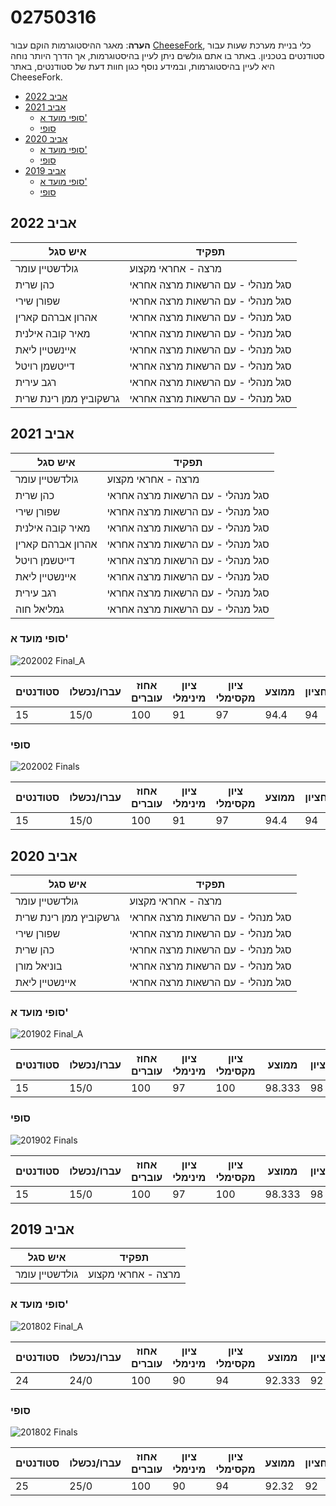 # 02750316

**הערה**: מאגר ההיסטוגרמות הוקם עבור [CheeseFork](https://cheesefork.cf/), כלי בניית מערכת שעות עבור סטודנטים בטכניון. באתר בו אתם גולשים ניתן לעיין בהיסטוגרמות, אך הדרך היותר נוחה היא לעיין בהיסטוגרמות, ובמידע נוסף כגון חוות דעת של סטודנטים, באתר CheeseFork.

* [אביב 2022](#202102)
* [אביב 2021](#202002)
  * [סופי מועד א'](#202002-Final_A)
  * [סופי](#202002-Finals)
* [אביב 2020](#201902)
  * [סופי מועד א'](#201902-Final_A)
  * [סופי](#201902-Finals)
* [אביב 2019](#201802)
  * [סופי מועד א'](#201802-Final_A)
  * [סופי](#201802-Finals)

<h2 id="202102">אביב 2022</h2>

| איש סגל | תפקיד |
| ---- | ---- |
| גולדשטיין עומר | מרצה - אחראי מקצוע |
| כהן שרית | סגל מנהלי - עם הרשאות מרצה אחראי |
| שפורן שירי | סגל מנהלי - עם הרשאות מרצה אחראי |
| אהרון אברהם קארין | סגל מנהלי - עם הרשאות מרצה אחראי |
| מאיר קובה אילנית | סגל מנהלי - עם הרשאות מרצה אחראי |
| איינשטיין ליאת | סגל מנהלי - עם הרשאות מרצה אחראי |
| דייטשמן רויטל | סגל מנהלי - עם הרשאות מרצה אחראי |
| רגב עירית | סגל מנהלי - עם הרשאות מרצה אחראי |
| גרשקוביץ ממן רינת שרית | סגל מנהלי - עם הרשאות מרצה אחראי |

<h2 id="202002">אביב 2021</h2>

| איש סגל | תפקיד |
| ---- | ---- |
| גולדשטיין עומר | מרצה - אחראי מקצוע |
| כהן שרית | סגל מנהלי - עם הרשאות מרצה אחראי |
| שפורן שירי | סגל מנהלי - עם הרשאות מרצה אחראי |
| מאיר קובה אילנית | סגל מנהלי - עם הרשאות מרצה אחראי |
| אהרון אברהם קארין | סגל מנהלי - עם הרשאות מרצה אחראי |
| דייטשמן רויטל | סגל מנהלי - עם הרשאות מרצה אחראי |
| איינשטיין ליאת | סגל מנהלי - עם הרשאות מרצה אחראי |
| רגב עירית | סגל מנהלי - עם הרשאות מרצה אחראי |
| גמליאל חוה | סגל מנהלי - עם הרשאות מרצה אחראי |

<h3 id="202002-Final_A">סופי מועד א'</h3>

![202002 Final_A](202002/Final_A.png)

| סטודנטים | עברו/נכשלו | אחוז עוברים | ציון מינימלי | ציון מקסימלי | ממוצע | חציון |
| ---- | ---- | ---- | ---- | ---- | ---- | ---- |
| 15 | 15/0 | 100 | 91 | 97 | 94.4 | 94 |

<h3 id="202002-Finals">סופי</h3>

![202002 Finals](202002/Finals.png)

| סטודנטים | עברו/נכשלו | אחוז עוברים | ציון מינימלי | ציון מקסימלי | ממוצע | חציון |
| ---- | ---- | ---- | ---- | ---- | ---- | ---- |
| 15 | 15/0 | 100 | 91 | 97 | 94.4 | 94 |

<h2 id="201902">אביב 2020</h2>

| איש סגל | תפקיד |
| ---- | ---- |
| גולדשטיין עומר | מרצה - אחראי מקצוע |
| גרשקוביץ ממן רינת שרית | סגל מנהלי - עם הרשאות מרצה אחראי |
| שפורן שירי | סגל מנהלי - עם הרשאות מרצה אחראי |
| כהן שרית | סגל מנהלי - עם הרשאות מרצה אחראי |
| בוניאל מורן | סגל מנהלי - עם הרשאות מרצה אחראי |
| איינשטיין ליאת | סגל מנהלי - עם הרשאות מרצה אחראי |

<h3 id="201902-Final_A">סופי מועד א'</h3>

![201902 Final_A](201902/Final_A.png)

| סטודנטים | עברו/נכשלו | אחוז עוברים | ציון מינימלי | ציון מקסימלי | ממוצע | חציון |
| ---- | ---- | ---- | ---- | ---- | ---- | ---- |
| 15 | 15/0 | 100 | 97 | 100 | 98.333 | 98 |

<h3 id="201902-Finals">סופי</h3>

![201902 Finals](201902/Finals.png)

| סטודנטים | עברו/נכשלו | אחוז עוברים | ציון מינימלי | ציון מקסימלי | ממוצע | חציון |
| ---- | ---- | ---- | ---- | ---- | ---- | ---- |
| 15 | 15/0 | 100 | 97 | 100 | 98.333 | 98 |

<h2 id="201802">אביב 2019</h2>

| איש סגל | תפקיד |
| ---- | ---- |
| גולדשטיין עומר | מרצה - אחראי מקצוע |

<h3 id="201802-Final_A">סופי מועד א'</h3>

![201802 Final_A](201802/Final_A.png)

| סטודנטים | עברו/נכשלו | אחוז עוברים | ציון מינימלי | ציון מקסימלי | ממוצע | חציון |
| ---- | ---- | ---- | ---- | ---- | ---- | ---- |
| 24 | 24/0 | 100 | 90 | 94 | 92.333 | 92 |

<h3 id="201802-Finals">סופי</h3>

![201802 Finals](201802/Finals.png)

| סטודנטים | עברו/נכשלו | אחוז עוברים | ציון מינימלי | ציון מקסימלי | ממוצע | חציון |
| ---- | ---- | ---- | ---- | ---- | ---- | ---- |
| 25 | 25/0 | 100 | 90 | 94 | 92.32 | 92 |


